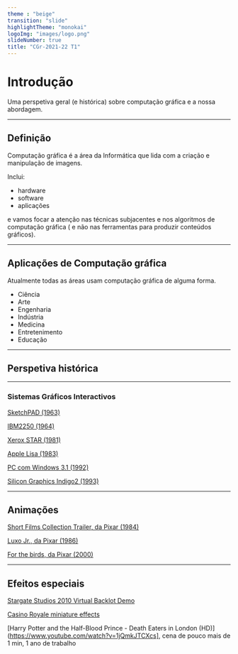 ```yaml
---
theme : "beige"
transition: "slide"
highlightTheme: "monokai"
logoImg: "images/logo.png"
slideNumber: true
title: "CGr-2021-22 T1"
---
```


<!-- .slide: style="text-align: left;" -->
# Introdução

<aside class="notes">
Uma perspetiva geral (e histórica) sobre computação gráfica e a nossa abordagem.
</aside>

---

<!-- .slide: style="text-align: left;" -->
## Definição

Computação gráfica é a área da Informática que lida com a criação e manipulação de imagens.

Inclui:
- hardware
- software
- aplicações

<aside class="notes">
e vamos focar a atenção nas técnicas subjacentes e nos algoritmos de computação gráfica ( e não nas ferramentas para produzir conteúdos gráficos).
</aside>

---

<!-- .slide: style="text-align: left;" -->
## Aplicações de Computação gráfica

Atualmente todas as áreas usam computação gráfica de alguma forma.
- Ciência
- Arte
- Engenharia
- Indústria
- Medicina
- Entretenimento
- Educação

---

<!-- .slide: style="text-align: left;" -->
## Perspetiva histórica



--- 

<!-- .slide: style="text-align: left;" -->
### Sistemas Gráficos Interactivos

[SketchPAD (1963)](https://www.youtube.com/watch?v=57wj8diYpgY) 

[IBM2250 (1964)](https://en.wikipedia.org/wiki/IBM_2250)

[Xerox STAR (1981)](https://en.wikipedia.org/wiki/Xerox_Star)

[Apple Lisa (1983)](https://en.wikipedia.org/wiki/Apple_Lisa)

[PC com Windows 3.1 (1992)](https://en.wikipedia.org/wiki/Windows_3.1x)

[Silicon Graphics Indigo2 (1993)](https://en.wikipedia.org/wiki/SGI_Indigo%C2%B2_and_Challenge_M)


---

<!-- .slide: style="text-align: left;" -->
## Animações

[Short Films Collection Trailer, da Pixar (1984)](http://www.youtube.com/watch?v=C-L-WA-nQzI&feature=relmfu)

[Luxo Jr., da Pixar (1986)](https://youtu.be/6G3O60o5U7w)

[For the birds, da Pixar (2000)](https://youtu.be/nYTrIcn4rjg)

---

<!-- .slide: style="text-align: left;" -->
## Efeitos especiais

[Stargate Studios 2010 Virtual Backlot Demo](https://vimeo.com/9553622)

[Casino Royale miniature effects](https://www.youtube.com/watch?v=5LcfnyhW4g4)

[Harry Potter and the Half-Blood Prince - Death Eaters in London (HD)](https://www.youtube.com/watch?v=1jQmkJTCXcs], cena de pouco mais de 1 min, 1 ano de trabalho

